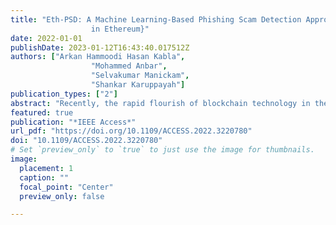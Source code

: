 ```yaml
---
title: "Eth-PSD: A Machine Learning-Based Phishing Scam Detection Approach
                  in Ethereum}"
date: 2022-01-01
publishDate: 2023-01-12T16:43:40.017512Z
authors: ["Arkan Hammoodi Hasan Kabla",
                  "Mohammed Anbar",
                  "Selvakumar Manickam",
                  "Shankar Karuppayah"]
publication_types: ["2"]
abstract: "Recently, the rapid flourish of blockchain technology in the financial field has attracted many cybercriminals’ attention to launching blockchain-based attacks such as ponzi schemes, scam wallets, and phishing scams. Currently, Ethereum is the most prominent blockchain-based platform and the first that supports smart contracts. However, the number of phishing scam accounts are reportedly more than 50% of all cybercrimes in Ethereum. In contrast, this paper proposes a detection mechanism called Ethereum Phishing Scam Detection (Eth-PSD) that attempts to detect phishing scam-related transactions using a novel machine learning-based approach. Eth-PSD tackles some of the limitations in the existing works, such as the use of imbalanced datasets, complex feature engineering, and lower detection accuracy. We also investigated the aspects of constructing a new updated, balanced dataset that can be used to evaluate Eth-PSD effectively. Our experimental results indicate that Eth-PSD could efficiently detect the phishing scam on Ethereum with a detection accuracy of 98.11%, with a very low False Positive Rate of 0.01. Taken together, Eth-PSD showed a superior advantage compared to the existing works in reducing the dimensionality of the dataset by feature engineering and achieved an overall detection accuracy with an improvement of at least 6% compared to other existing solutions from the related work."
featured: true
publication: "*IEEE Access*"
url_pdf: "https://doi.org/10.1109/ACCESS.2022.3220780"
doi: "10.1109/ACCESS.2022.3220780"
# Set `preview_only` to `true` to just use the image for thumbnails.
image:
  placement: 1
  caption: ""
  focal_point: "Center"
  preview_only: false

---
```


